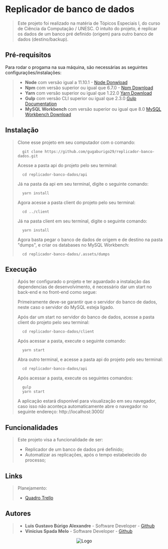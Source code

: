 # Replicador de banco de dados
>
> Este projeto foi realizado na matéria de Tópicos Especiais I, do curso de Ciência da Computação / UNESC.
> O intuito do projeto, é replicar os dados de um banco pré definido (origem) para outro banco de dados (destino/backup).

## Pré-requisitos

Para rodar o progama na sua máquina, são necessárias as seguintes configurações/instalações:
> - **Node** com versão igual a 11.10.1 - [Node Donwload](https://nodejs.org/pt-br/download/)
> - **Npm** com versão superior ou igual que 6.7.0 - [Npm Download](https://www.npmjs.com/package/download)
> - **Yarn** com versão superior ou igual que 1.22.0 [Yarn Download](https://classic.yarnpkg.com/en/docs/install/)
> - **Gulp** com versão CLI superior ou igual que 2.3.0 [Gulp Documentation ](https://gulpjs.com/)
> - **MySQL Workbench** com versão superior ou igual que 8.0 [MySQL Workbench Download](https://dev.mysql.com/downloads/workbench/)

## Instalação

> Clone esse projeto em seu computador com o comando:
> ```
> 	git clone https://github.com/gugaburigo29/replicador-banco-dados.git
> ```
> Acesse a pasta api do projeto pelo seu terminal:
> ```
> 	cd replicador-banco-dados/api
> ```
> Já na pasta da api em seu terminal, digite o seguinte comando:
> ```
> 	yarn install
> ```
> Agora acesse a pasta client do projeto pelo seu terminal:
> ```
> 	cd ../client
> ```
> Já na pasta client em seu terminal, digite o seguinte comando:
> ```
> 	yarn install
> ```
> Agora basta pegar o banco de dados de origem e de destino na pasta "dumps", e criar os databases no MySQL Workbench:
> ```
> 	cd replicador-banco-dados/.assets/dumps
> ```

## Execução
>
> Após ter configurado o projeto e ter aguardado a instalação das dependencias de desenvolvimento, é necessário dar um start no back-end e no front-end como segue:
>
> Primeiramente deve-se garantir que o servidor do banco de dados, neste caso o servidor do MySQL esteja ligado.
> 
> Após dar um start no servidor do banco de dados, acesse a pasta client do projeto pelo seu terminal:
> ```
> 	cd replicador-banco-dados/client
> ```
> Após acessar a pasta, execute o seguinte comando:
> ```
> 	yarn start
> ```
> Abra outro terminal, e acesse a pasta api do projeto pelo seu terminal:
> ```
> 	cd replicador-banco-dados/api
> ```
> Após acessar a pasta, execute os seguintes comandos:
> ```
> 	gulp
> 	yarn start
> ```
> A aplicação estará disponível para visualização em seu navegador, caso isso não aconteça automaticamente abre o navegador no seguinte endereço: http://localhost:3000/

## Funcionalidades

> Este projeto visa a funcionalidade de ser:
>
> - Replicador de um banco de dados pré definido;
> - Automatizar as replicações, após o tempo estabelecido do processo;

## Links
> Planejamento:
> - [Quadro Trello](https://trello.com/b/Vk3l0K5e/replicador-de-bd)

## Autores

> - **Luis Gustavo Búrigo Alexandre** - Software Developer - [Github](https://github.com/gugaburigo29)
> - **Vinicius Spada Melo** - Software Developer - [Github](https://github.com/ViniciussMelo)

<div align="center" style="width: 100%">
  <img alt="Logo" title="#logo" src=".assets/video_replicador_banco.gif">
</div>
